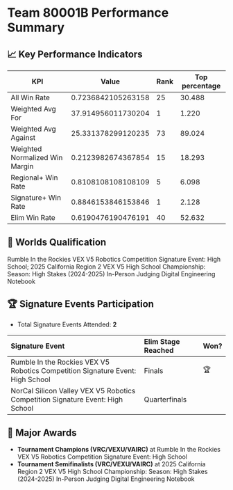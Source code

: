 # Team 80001B Performance Summary

## 📈 Key Performance Indicators
| KPI | Value | Rank | Top percentage |
| --- | ----- | ---- | ----- |
| All Win Rate | 0.7236842105263158 | 25 | 30.488 |
| Weighted Avg For | 37.914956011730204 | 1 | 1.220 |
| Weighted Avg Against | 25.331378299120235 | 73 | 89.024 |
| Weighted Normalized Win Margin | 0.2123982674367854 | 15 | 18.293 |
| Regional+ Win Rate | 0.8108108108108109 | 5 | 6.098 |
| Signature+ Win Rate | 0.8846153846153846 | 1 | 2.128 |
| Elim Win Rate | 0.6190476190476191 | 40 | 52.632 |


## 🎯 Worlds Qualification
Rumble In the Rockies VEX V5 Robotics Competition Signature Event: High School; 2025 California Region 2 VEX V5 High School Championship: Season: High Stakes (2024-2025) In-Person Judging Digital Engineering Notebook

## 🏆 Signature Events Participation
- Total Signature Events Attended: **2**

| Signature Event | Elim Stage Reached | Won? |
|:----------------|:-------------------|:----|
| Rumble In the Rockies VEX V5 Robotics Competition Signature Event: High School | Finals | 🏆 |
| NorCal Silicon Valley VEX V5 Robotics Competition Signature Event: High School | Quarterfinals |  |


## 🥇 Major Awards
- **Tournament Champions (VRC/VEXU/VAIRC)** at Rumble In the Rockies VEX V5 Robotics Competition Signature Event: High School
- **Tournament Semifinalists (VRC/VEXU/VAIRC)** at 2025 California Region 2 VEX V5 High School Championship: Season: High Stakes (2024-2025) In-Person Judging Digital Engineering Notebook

